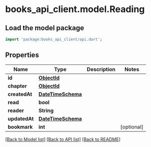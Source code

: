 # books_api_client.model.Reading

## Load the model package
```dart
import 'package:books_api_client/api.dart';
```

## Properties
Name | Type | Description | Notes
------------ | ------------- | ------------- | -------------
**id** | [**ObjectId**](ObjectId.md) |  | 
**chapter** | [**ObjectId**](ObjectId.md) |  | 
**createdAt** | [**DateTimeSchema**](DateTimeSchema.md) |  | 
**read** | **bool** |  | 
**reader** | **String** |  | 
**updatedAt** | [**DateTimeSchema**](DateTimeSchema.md) |  | 
**bookmark** | **int** |  | [optional] 

[[Back to Model list]](../README.md#documentation-for-models) [[Back to API list]](../README.md#documentation-for-api-endpoints) [[Back to README]](../README.md)


